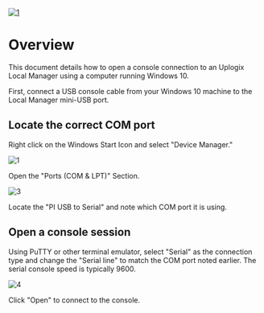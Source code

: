 <!-- 5.4 -->
[![1](http://uplogix.com/support/docs/img/Support-Doc-Site-Banner2.png)](http://uplogix.com "Uplogix.com")

# Overview

This document details how to open a console connection to an Uplogix Local Manager using a computer running Windows 10.

First, connect a USB console cable from your Windows 10 machine to the Local Manager mini-USB port.

## Locate the correct COM port

Right click on the Windows Start Icon and select "Device Manager."

![1](http://uplogix.com/support/docs/img/lm-user-guide/Windows10USB-Start.png)

Open the "Ports (COM & LPT)" Section.

![3](http://uplogix.com/support/docs/img/lm-user-guide/Windows10USB-Photo3.png)

Locate the "PI USB to Serial" and note which COM port it is using.

## Open a console session

Using PuTTY or other terminal emulator, select "Serial" as the connection type and change the "Serial line" to match the COM port noted earlier. The serial console speed is typically 9600.   

![4](http://uplogix.com/support/docs/img/lm-user-guide/Windows10USB-Photo4.png)

Click "Open" to connect to the console.



